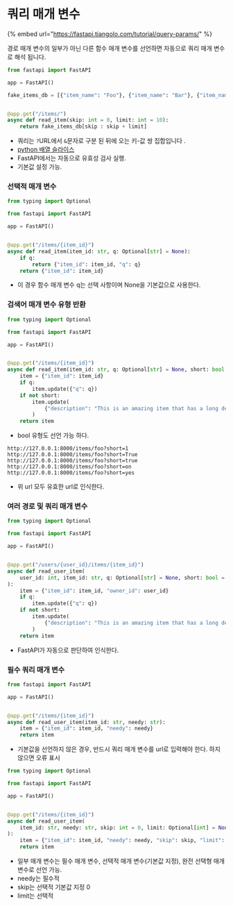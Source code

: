 # 쿼리 매개 변수

{% embed url="https://fastapi.tiangolo.com/tutorial/query-params/" %}

경로 매개 변수의 일부가 아닌 다른 함수 매개 변수를 선언하면 자동으로 쿼리 매개 변수로 해석 됩니다.

```python
from fastapi import FastAPI

app = FastAPI()

fake_items_db = [{"item_name": "Foo"}, {"item_name": "Bar"}, {"item_name": "Baz"}]


@app.get("/items/")
async def read_item(skip: int = 0, limit: int = 10):
    return fake_items_db[skip : skip + limit]
```

* 쿼리는 `?`URL에서 `&`문자로 구분 된 뒤에 오는 키-값 쌍 집합입니다 .
* [python 배열 슬라이스](https://dojang.io/mod/page/view.php?id=2208)
* FastAPI에서는 자동으로 유효성 검사 실행.
* 기본값 설정 가능.

### 선택적 매개 변수

```python
from typing import Optional

from fastapi import FastAPI

app = FastAPI()


@app.get("/items/{item_id}")
async def read_item(item_id: str, q: Optional[str] = None):
    if q:
        return {"item_id": item_id, "q": q}
    return {"item_id": item_id}
```

* 이 경우 함수 매개 변수 q는 선택 사항이며 None을 기본값으로 사용한다.

### 검색어 매개 변수 유형 반환

```python
from typing import Optional

from fastapi import FastAPI

app = FastAPI()


@app.get("/items/{item_id}")
async def read_item(item_id: str, q: Optional[str] = None, short: bool = False):
    item = {"item_id": item_id}
    if q:
        item.update({"q": q})
    if not short:
        item.update(
            {"description": "This is an amazing item that has a long description"}
        )
    return item
```

* bool 유형도 선언 가능 하다.

```text
http://127.0.0.1:8000/items/foo?short=1
http://127.0.0.1:8000/items/foo?short=True
http://127.0.0.1:8000/items/foo?short=true
http://127.0.0.1:8000/items/foo?short=on
http://127.0.0.1:8000/items/foo?short=yes
```

* 위 url 모두 유효한 url로 인식한다.

### 여러 경로 및 쿼리 매개 변수

```python
from typing import Optional

from fastapi import FastAPI

app = FastAPI()


@app.get("/users/{user_id}/items/{item_id}")
async def read_user_item(
    user_id: int, item_id: str, q: Optional[str] = None, short: bool = False
):
    item = {"item_id": item_id, "owner_id": user_id}
    if q:
        item.update({"q": q})
    if not short:
        item.update(
            {"description": "This is an amazing item that has a long description"}
        )
    return item
```

* FastAPI가 자동으로 판단하여 인식한다.

### 필수 쿼리 매개 변수

```python
from fastapi import FastAPI

app = FastAPI()


@app.get("/items/{item_id}")
async def read_user_item(item_id: str, needy: str):
    item = {"item_id": item_id, "needy": needy}
    return item
```

* 기본값을 선언하지 않은 경우, 반드시 쿼리 매개 변수를 url로 입력해야 한다. 하지 않으면 오류 표시 

```python
from typing import Optional

from fastapi import FastAPI

app = FastAPI()


@app.get("/items/{item_id}")
async def read_user_item(
    item_id: str, needy: str, skip: int = 0, limit: Optional[int] = None
):
    item = {"item_id": item_id, "needy": needy, "skip": skip, "limit": limit}
    return item
```

* 일부 매개 변수는 필수 매개 변수, 선택적 매개 변수\(기본값 지정\), 완전 선택형 매개변수로 선언 가능.
* needy는 필수적
* skip는 선택적 기본값 지정 0
* limit는 선택적


